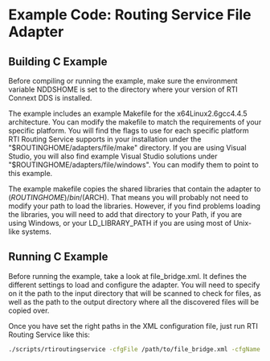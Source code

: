 # Example Code: Routing Service File Adapter

## Building C Example

Before compiling or running the example, make sure the environment variable
NDDSHOME is set to the directory where your version of RTI Connext DDS is
installed.

The example includes an example Makefile for the x64Linux2.6gcc4.4.5
architecture. You can modify the makefile to match the requirements of your
specific platform. You will find the flags to use for each specific platform
RTI Routing Service supports in your installation under the
"$ROUTINGHOME/adapters/file/make" directory. If you are using Visual Studio,
you will also find example Visual Studio solutions under
"$ROUTINGHOME/adapters/file/windows". You can modify them to point to this
example.

The example makefile copies the shared libraries that contain the adapter to
$(ROUTINGHOME)/bin/$(ARCH). That means you will probably not need to modify
your path to load the libraries. However, if you find problems loading the
libraries, you will need to add that directory to your Path, if you are using
Windows, or your LD_LIBRARY_PATH if you are using most of Unix-like systems.

## Running C Example

Before running the example, take a look at file_bridge.xml. It defines the
different settings to load and configure the adapter. You will need to specify
on it the path to the input directory that will be scanned to check for files,
as well as the path to the output directory where all the discovered files will
be copied over.

Once you have set the right paths in the XML configuration file, just run RTI
Routing Service like this:

```sh
./scripts/rtiroutingservice -cfgFile /path/to/file_bridge.xml -cfgName file_to_file
```
